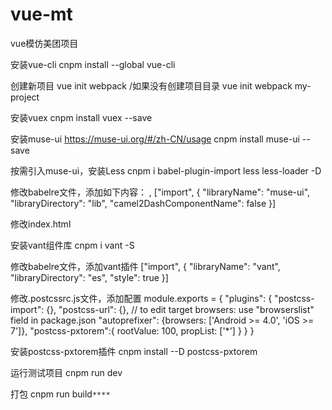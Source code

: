 # vue-mt
vue模仿美团项目


安装vue-cli
cnpm install --global vue-cli

创建新项目
 vue init webpack  /如果没有创建项目目录 vue init webpack my-project

安装vuex
cnpm install vuex --save

安装muse-ui   https://muse-ui.org/#/zh-CN/usage
cnpm install muse-ui --save

 按需引入muse-ui，安装Less
cnpm i babel-plugin-import less less-loader -D

修改babelre文件，添加如下内容：
,
    ["import", {
    "libraryName": "muse-ui",
    "libraryDirectory": "lib",
    "camel2DashComponentName": false
  }]
  
修改index.html
      <meta content="width=device-width,initial-scale=1.0,maximum-scale=1.0,user-scalable=no" name="viewport">
      <meta content="yes" name="apple-mobile-web-app-capable">
      <meta content="black" name="apple-mobile-web-app-status-bar-style">
      <meta content="telephone=no" name="format-detection">
      <meta content="email=no" name="format-detection">
      
      
安装vant组件库
cnpm i vant -S

修改babelre文件，添加vant插件
["import", {
      "libraryName": "vant",
      "libraryDirectory": "es",
      "style": true
    }]
    
修改.postcssrc.js文件，添加配置
module.exports = {
  "plugins": {
    "postcss-import": {},
    "postcss-url": {},
    // to edit target browsers: use "browserslist" field in package.json
    "autoprefixer": {browsers: ['Android >= 4.0', 'iOS >= 7']},
    "postcss-pxtorem":{
      rootValue: 100,
      propList: ['*']
    }
  }
}

安装postcss-pxtorem插件
cnpm install --D postcss-pxtorem

      
      
运行测试项目
cnpm run dev

打包
cnpm run build`****`


